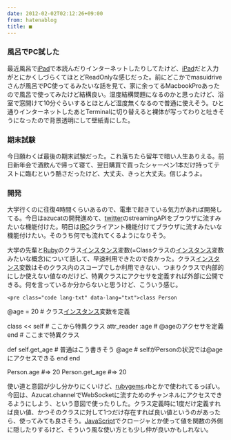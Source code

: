```yaml
---
date: 2012-02-02T02:12:26+09:00
from: hatenablog
title: ■
---
```



<div class="section">
    <h3>風呂でPC試した</h3>
    <p>最近風呂で<a class="keyword" href="http://d.hatena.ne.jp/keyword/iPad">iPad</a>で本読んだりインターネットしたりしてたけど、<a class="keyword" href="http://d.hatena.ne.jp/keyword/iPad">iPad</a>だと入力がとにかくしづらくてほとどReadOnlyな感じだった。前にどこかでmasuidriveさんが風呂でPC使ってるみたいな話を見て、家に余ってるMacbookProあったので風呂で使ってみたけど結構良い。湿度結構問題になるのかと思ったけど、浴室で窓開けて10分ぐらいするとほとんど湿度無くなるので普通に使えそう。ひと通りインターネットしたあとTerminalに切り替えると裸体が写ってわりと吐きそうになったので背景透明にして壁紙青にした。</p>

</div>
<div class="section">
    <h3>期末試験</h3>
    <p>今日願わくば最後の期末試験だった。これ落ちたら留年で暗い人生ありえる。前日新年会で酒飲んで帰って寝て、翌日購買で買ったシャーペン1本だけ持ってテストに臨むという酷さだったけど、大丈夫、きっと大丈夫。信じようよ。</p>

</div>
<div class="section">
    <h3>開発</h3>
    <p>大学行くのに往復4時間くらいあるので、電車で起きている気力があれば開発してる。今日はazucatの開発進めて、<a class="keyword" href="http://d.hatena.ne.jp/keyword/twitter">twitter</a>のstreamingAPIをブラウザに流すみたいな機能付けた。明日は<a class="keyword" href="http://d.hatena.ne.jp/keyword/IRC">IRC</a>クライアント機能付けてブラウザに流すみたいな機能付けたい。そのうち何でも流れてくるようになりそう。</p><p>大学の先輩と<a class="keyword" href="http://d.hatena.ne.jp/keyword/Ruby">Ruby</a>のクラス<a class="keyword" href="http://d.hatena.ne.jp/keyword/%A5%A4%A5%F3%A5%B9%A5%BF%A5%F3%A5%B9">インスタンス</a>変数(=Classクラスの<a class="keyword" href="http://d.hatena.ne.jp/keyword/%A5%A4%A5%F3%A5%B9%A5%BF%A5%F3%A5%B9">インスタンス</a>変数みたいな概念)について話して、早速利用できたので良かった。クラス<a class="keyword" href="http://d.hatena.ne.jp/keyword/%A5%A4%A5%F3%A5%B9%A5%BF%A5%F3%A5%B9">インスタンス</a>変数はそのクラス内のスコープでしか利用できない、つまりクラスで内部的にしか使えない値なのだけど、特異クラスにアクセサを定義すれば外部に公開できる。何を言っているか分からないと思うけど、こういう感じ。</p>

    <pre class="code lang-txt" data-lang="txt">class Person
  @age = 20 # クラス<a class="keyword" href="http://d.hatena.ne.jp/keyword/%A5%A4%A5%F3%A5%B9%A5%BF%A5%F3%A5%B9">インスタンス</a>変数を定義

  class &lt;&lt; self       # ここから特異クラス
    attr_reader :age  # @ageのアクセサを定義
  end                 # ここまで特異クラス

  def self.get_age    # 普通はこう書きそう
    @age              # selfがPersonの状況では@ageにアクセスできる
  end
end

Person.age     #=&gt; 20
Person.get_age #=&gt; 20</pre>
<p>使い道と意図が少し分かりにくいけど、<a class="keyword" href="http://d.hatena.ne.jp/keyword/rubygems">rubygems</a>.rbとかで使われてるっぽい。今回は、Azucat.channelでWebSocketに流すためのチャンネルにアクセスできるようにしよう、という意図で使ったりした。クラス定義時に1度だけ定義すれば良い値、かつそのクラスに対して1つだけ存在すれば良い値というのがあったら、使ってみても良さそう。<a class="keyword" href="http://d.hatena.ne.jp/keyword/JavaScript">JavaScript</a>でクロージャとか使って値を関数の外側に隠したりするけど、そういう風な使い方とも少し仲が良いかもしれない。</p>

</div>
